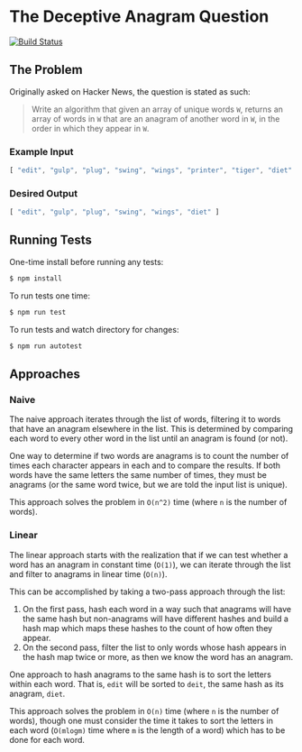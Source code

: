 
# The Deceptive Anagram Question

[![Build Status](https://travis-ci.org/SaladFork/deceptive-anagram.svg?branch=master)](https://travis-ci.org/SaladFork/deceptive-anagram)

## The Problem

Originally asked on Hacker News, the question is stated as such:

> Write an algorithm that given an array of unique words `W`, returns an array of words in `W` that are an anagram of another word in `W`, in the order in which they appear in `W`.

### Example Input

```javascript
[ "edit", "gulp", "plug", "swing", "wings", "printer", "tiger", "diet" ]
```

### Desired Output

```javascript
[ "edit", "gulp", "plug", "swing", "wings", "diet" ]
```

## Running Tests

One-time install before running any tests:

```bash
$ npm install
```

To run tests one time:

```bash
$ npm run test
```

To run tests and watch directory for changes:
```bash
$ npm run autotest
```

## Approaches

### Naive

The naive approach iterates through the list of words, filtering it to words that have an anagram elsewhere in the list. This is determined by comparing each word to every other word in the list until an anagram is found (or not).

One way to determine if two words are anagrams is to count the number of times each character appears in each and to compare the results. If both words have the same letters the same number of times, they must be anagrams (or the same word twice, but we are told the input list is unique).

This approach solves the problem in `O(n^2)` time (where `n` is the number of words).

### Linear

The linear approach starts with the realization that if we can test whether a word has an anagram in constant time (`O(1)`), we can iterate through the list and filter to anagrams in linear time (`O(n)`).

This can be accomplished by taking a two-pass approach through the list:
  1. On the first pass, hash each word in a way such that anagrams will have the same hash but non-anagrams will have different hashes and build a hash map which maps these hashes to the count of how often they appear.
  2. On the second pass, filter the list to only words whose hash appears in the hash map twice or more, as then we know the word has an anagram.

One approach to hash anagrams to the same hash is to sort the letters within each word. That is, `edit` will be sorted to `deit`, the same hash as its anagram, `diet`.

This approach solves the problem in `O(n)` time (where `n` is the number of words), though one must consider the time it takes to sort the letters in each word (`O(mlogm)` time where `m` is the length of a word) which has to be done for each word.

